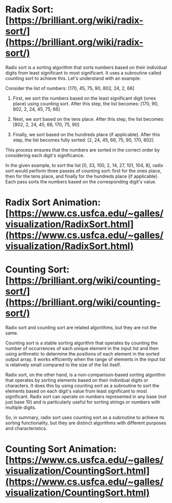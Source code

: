 # Radix Sort: [https://brilliant.org/wiki/radix-sort/](https://brilliant.org/wiki/radix-sort/)
Radix sort is a sorting algorithm that sorts numbers based on their individual digits from least significant to most significant. It uses a subroutine called counting sort to achieve this. Let's understand with an example:

Consider the list of numbers: [170, 45, 75, 90, 802, 24, 2, 66]

1. First, we sort the numbers based on the least significant digit (ones place) using counting sort. After this step, the list becomes: [170, 90, 802, 2, 24, 45, 75, 66]

2. Next, we sort based on the tens place. After this step, the list becomes: [802, 2, 24, 45, 66, 170, 75, 90]

3. Finally, we sort based on the hundreds place (if applicable). After this step, the list becomes fully sorted: [2, 24, 45, 66, 75, 90, 170, 802]

This process ensures that the numbers are sorted in the correct order by considering each digit's significance.

In the given example, to sort the list [0, 33, 100, 2, 14, 27, 101, 104, 8], radix sort would perform three passes of counting sort: first for the ones place, then for the tens place, and finally for the hundreds place (if applicable). Each pass sorts the numbers based on the corresponding digit's value.

# Radix Sort Animation: [https://www.cs.usfca.edu/~galles/visualization/RadixSort.html](https://www.cs.usfca.edu/~galles/visualization/RadixSort.html)

# Counting Sort: [https://brilliant.org/wiki/counting-sort/](https://brilliant.org/wiki/counting-sort/)
Radix sort and counting sort are related algorithms, but they are not the same.

Counting sort is a stable sorting algorithm that operates by counting the number of occurrences of each unique element in the input list and then using arithmetic to determine the positions of each element in the sorted output array. It works efficiently when the range of elements in the input list is relatively small compared to the size of the list itself.

Radix sort, on the other hand, is a non-comparison-based sorting algorithm that operates by sorting elements based on their individual digits or characters. It does this by using counting sort as a subroutine to sort the elements based on each digit's value from least significant to most significant. Radix sort can operate on numbers represented in any base (not just base 10) and is particularly useful for sorting strings or numbers with multiple digits.

So, in summary, radix sort uses counting sort as a subroutine to achieve its sorting functionality, but they are distinct algorithms with different purposes and characteristics.


# Counting Sort Animation: [https://www.cs.usfca.edu/~galles/visualization/CountingSort.html](https://www.cs.usfca.edu/~galles/visualization/CountingSort.html)
